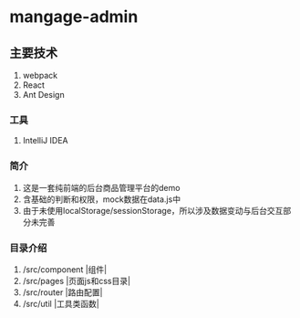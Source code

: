 # mangage-admin

## 主要技术

1. webpack
2. React
3. Ant Design

### 工具

1. IntelliJ IDEA

### 简介
1. 这是一套纯前端的后台商品管理平台的demo
2. 含基础的判断和权限，mock数据在data.js中
3. 由于未使用localStorage/sessionStorage，所以涉及数据变动与后台交互部分未完善

### 目录介绍
1. /src/component |组件|
2. /src/pages |页面js和css目录|
3. /src/router |路由配置|
4. /src/util |工具类函数|
